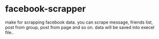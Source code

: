 # facebook-scrapper
make for scrapping facebook data. you can scrape message, friends list, post from group, post from page and so on.
data will be saved into execel file..
